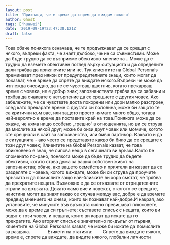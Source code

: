 ```yaml
---
layout: post
title: 'Признаци, че е време да спрем да виждам някого'
author: Ghost
tags: ['huawei']
date: '2019-09-19T23:47:38.121Z'
draft: false
---
```


Това обаче понякога означава, че те продължават да се срещат с някого, въпреки факта, че знаят дълбоко, че не са съвместими. Може да бъде трудно да се възприеме обективно мнение за ...Може да е трудно да вземете обективен поглед върху ситуацията и да определите дали трябва да приключите или не. Тук клиентите на Global Personals преминават през някои от предупредителните знаци, които могат да показват, че е време да спрете да виждате някого.Въпреки че може да изглежда очевидно, да не се чувстваш щастлив, когато прекарваш време с човека, не е добър знак; запознанствата трябва да са забавни и трябва да очаквате с нетърпение да се срещнете с другия човек. Ако забележите, че се чувствате доста покорени или дори малко разстроен, след като прекарате време с другата си половина, може би защото те са критични към вас, или защото просто нямате много общо, тогава най-вероятно е време да поставите край на това.Понякога може да се окаже, че няма нищо особено „грешно“ в отношенията, но ви се струва да мислите за някой друг; може би онзи друг човек или момиче, когото сте срещнали в сайт за запознанства, или бивш партньор. Каквато и да е ситуацията - ако често се представяте какво би било да се срещате с този друг човек; Клиентите на Global Personals казват, че това обикновено е знак, че липсва нещо в сегашната ви връзка.Както бе споменато по-рано, понякога може да бъде трудно да бъдете обективни, когато става дума за вашия собствен живот на запознанства; обаче, ако вашето семейство и приятели ви казват да се разделяте с човека, когото виждате, може би си струва да проучите връзката и да помислите защо най-близките ви хора смятат, че трябва да прекратите нещата. Възможно е да се отказвате от отрицателните страни на връзката. Докато само вие и човекът, с когото се срещате, наистина могат да знаят какво се случва между вас, добре е да вземете предвид мнението на онези, които ви познават най-добре.И накрая, ако установите, че минусите във връзката силно превишават плюсовете, може да е време да си тръгнете; съставете списък с нещата, които ви водят с този човек, и нещата, които ви карат да искате да го прекратите. Ако вторият списък е значително по-дълъг от първия, клиентите на Global Personals казват, че може би искате да помислите за раздяла.              Етикети на статията:        Спрете да виждате някого, време е, спрете да виждате, да видите някого, глобални личности
